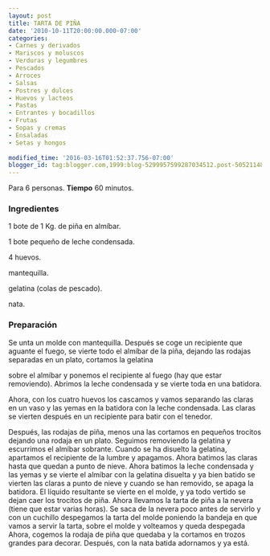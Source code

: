 ```yaml
---
layout: post
title: TARTA DE PIÑA
date: '2010-10-11T20:00:00.000-07:00'
categories:
- Carnes y derivados
- Mariscos y moluscos
- Verduras y legumbres
- Pescados
- Arroces
- Salsas
- Postres y dulces
- Huevos y lacteos
- Pastas
- Entrantes y bocadillos
- Frutas
- Sopas y cremas
- Ensaladas
- Setas y hongos
 
modified_time: '2016-03-16T01:52:37.756-07:00'
blogger_id: tag:blogger.com,1999:blog-5299957599287034512.post-5052114848437899258
---
```


Para 6 personas.
<b>Tiempo</b> 60 minutos.

<h3>Ingredientes</h3>

1 bote de 1 Kg. de piña en almíbar.

1 bote pequeño de leche condensada.

4 huevos.

mantequilla.

gelatina (colas de pescado).

nata.

<h3>Preparación</h3>

Se unta un molde con mantequilla. Después se coge un recipiente que aguante el fuego, se vierte todo el almíbar de la piña, dejando las rodajas separadas en un plato, cortamos la gelatina

sobre el almíbar y ponemos el recipiente al fuego (hay que estar removiendo). Abrimos la leche condensada y se vierte toda en una batidora.

Ahora, con los cuatro huevos los cascamos y vamos separando las claras en un vaso y las yemas en la batidora con la leche condensada. Las claras se vierten después en un recipiente para batir con el tenedor.

Después, las rodajas de piña, menos una las cortamos en pequeños trocitos dejando una rodaja en un plato. Seguimos removiendo la gelatina y escurrimos el almíbar sobrante. Cuando se ha disuelto la gelatina, apartamos el recipiente de la lumbre y apagamos. Ahora batimos las claras hasta que quedan a punto de nieve. Ahora batimos la leche condensada y las yemas y se vierte el almíbar con la gelatina disuelta y ya bien batido se vierten las claras a punto de nieve y cuando se han removido, se apaga la batidora. El líquido resultante se vierte en el molde, y ya todo vertido se dejan caer los trocitos de piña. Ahora llevamos la tarta de piña a la nevera (tiene que estar varias horas). Se saca de la nevera poco antes de servirlo y con un cuchillo despegamos la tarta del molde poniendo la bandeja en que vamos a servir la tarta, sobre el molde y volteamos y queda despegada Ahora, cogemos la rodaja de piña que quedaba y la cortamos en trozos grandes para decorar. Después, con la nata batida adornamos y ya está.

